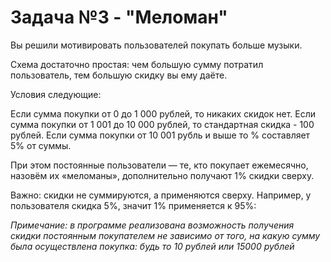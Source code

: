 # Задача №3 - "Меломан"
Вы решили мотивировать пользователей покупать больше музыки.

Схема достаточно простая: чем большую сумму потратил пользователь, тем большую скидку вы ему даёте.

Условия следующие:

Если сумма покупки от 0 до 1 000 рублей, то никаких скидок нет.
Если сумма покупки от 1 001 до 10 000 рублей, то стандартная скидка - 100 рублей.
Если сумма покупки от 10 001 рубль и выше то % составляет 5% от суммы.


При этом постоянные пользователи — те, кто покупает ежемесячно, назовём их «меломаны», дополнительно получают 1% 
скидки сверху.

Важно: скидки не суммируются, а применяются сверху. Например, у пользователя скидка 5%, значит 1% применяется к 95%:

_Примечание: в программе реализована возможность получения скидки постоянным покупателем не зависимо от того, 
на какую сумму была осуществлена покупка: будь то 10 рублей или 15000 рублей_